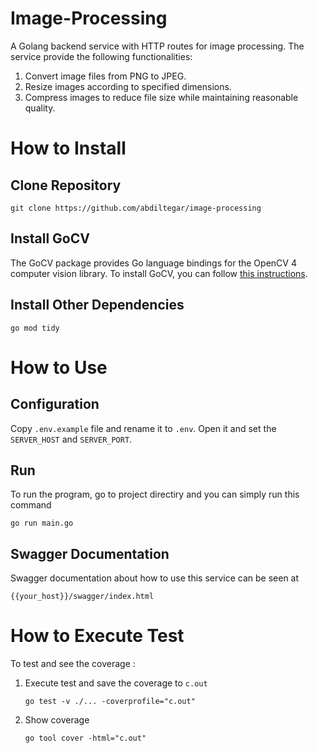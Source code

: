 # Image-Processing

A Golang backend service with HTTP routes for image processing. The service provide the following functionalities:

1. Convert image files from PNG to JPEG.
2. Resize images according to specified dimensions.
3. Compress images to reduce file size while maintaining reasonable quality.

# How to Install

## **Clone Repository**
```
git clone https://github.com/abdiltegar/image-processing
```

## **Install GoCV**
The GoCV package provides Go language bindings for the OpenCV 4 computer vision library. To install GoCV, you can follow <a href="https://gocv.io/getting-started/" targer="_blank">this instructions</a>.


## **Install Other Dependencies**

```
go mod tidy
```

# How to Use

## Configuration
Copy `.env.example` file and rename it to `.env`. Open it and set the `SERVER_HOST` and `SERVER_PORT`.

## Run
To run the program, go to project directiry and you can simply run this command<br>
```
go run main.go
```

## Swagger Documentation
Swagger documentation about how to use this service can be seen at <br>
```
{{your_host}}/swagger/index.html
```

# How to Execute Test

To test and see the coverage :

1. Execute test and save the coverage to `c.out`
    ```
    go test -v ./... -coverprofile="c.out"
    ```
2. Show coverage
    ```
    go tool cover -html="c.out"
    ```